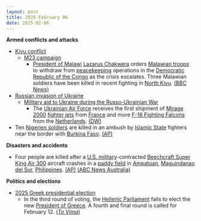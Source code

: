 ```yaml
---
layout: post
title: 2025 February 06
date: 2025-02-06
---
```



**Armed conflicts and attacks**

* [Kivu conflict](https://en.wikipedia.org/wiki/Kivu_conflict "Kivu conflict")
  + [M23 campaign](https://en.wikipedia.org/wiki/M23_campaign_%282022%E2%80%93present%29 "M23 campaign (2022–present)")
    - [President of Malawi](https://en.wikipedia.org/wiki/President_of_Malawi "President of Malawi") [Lazarus Chakwera](https://en.wikipedia.org/wiki/Lazarus_Chakwera "Lazarus Chakwera") orders [Malawian troops](https://en.wikipedia.org/wiki/Malawian_Defence_Force "Malawian Defence Force") to withdraw from [peacekeeping](https://en.wikipedia.org/wiki/Peacekeeping "Peacekeeping") operations in the [Democratic Republic of the Congo](https://en.wikipedia.org/wiki/Democratic_Republic_of_the_Congo "Democratic Republic of the Congo") as the crisis escalates. Three Malawian soldiers have been killed in recent fighting in [North Kivu](https://en.wikipedia.org/wiki/North_Kivu "North Kivu"). [(BBC News)](https://www.bbc.co.uk/news/articles/c0m1jmdr4jgo)
* [Russian invasion of Ukraine](https://en.wikipedia.org/wiki/Russian_invasion_of_Ukraine "Russian invasion of Ukraine")
  + [Military aid to Ukraine during the Russo-Ukrainian War](https://en.wikipedia.org/wiki/List_of_military_aid_to_Ukraine_during_the_Russo-Ukrainian_War "List of military aid to Ukraine during the Russo-Ukrainian War")
    - The [Ukrainian Air Force](https://en.wikipedia.org/wiki/Ukrainian_Air_Force "Ukrainian Air Force") receives the first shipment of [Mirage 2000](https://en.wikipedia.org/wiki/Dassault_Mirage_2000 "Dassault Mirage 2000") [fighter jets](https://en.wikipedia.org/wiki/Fighter_jet "Fighter jet") from [France](https://en.wikipedia.org/wiki/France "France") and more [F-16 Fighting Falcons](https://en.wikipedia.org/wiki/General_Dynamics_F-16_Fighting_Falcon "General Dynamics F-16 Fighting Falcon") from the [Netherlands](https://en.wikipedia.org/wiki/Netherlands "Netherlands"). [(DW)](https://www.dw.com/en/ukraine-receives-french-and-dutch-fighter-jets/a-71530786)
* Ten [Nigerien soldiers](https://en.wikipedia.org/wiki/Niger_Armed_Forces "Niger Armed Forces") are killed in an ambush by [Islamic State](https://en.wikipedia.org/wiki/Islamic_State_%E2%80%93_Sahel_Province "Islamic State – Sahel Province") fighters near the border with [Burkina Faso](https://en.wikipedia.org/wiki/Burkina_Faso "Burkina Faso"). [(AP)](https://apnews.com/article/niger-ambush-sahel-violence-army-islamic-state-1dcbbf12ac1eafb6af0be5063f673696)

**Disasters and accidents**

* Four people are killed after a [U.S. military](https://en.wikipedia.org/wiki/United_States_Armed_Forces "United States Armed Forces")-contracted [Beechcraft Super King Air 300](https://en.wikipedia.org/wiki/Beechcraft_Super_King_Air_300 "Beechcraft Super King Air 300") aircraft crashes in a [paddy field](https://en.wikipedia.org/wiki/Paddy_field "Paddy field") in [Ampatuan](https://en.wikipedia.org/wiki/Ampatuan%2C_Maguindanao_del_Sur "Ampatuan, Maguindanao del Sur"), [Maguindanao del Sur](https://en.wikipedia.org/wiki/Maguindanao_del_Sur "Maguindanao del Sur"), [Philippines](https://en.wikipedia.org/wiki/Philippines "Philippines"). [(AP)](https://apnews.com/article/philippines-plane-crash-us-military-24ff90663ffec8033361d26fb9ac17db) [(ABC News Australia)](https://www.abc.net.au/news/2025-02-07/us-contracted-light-plane-crash-kills-four-in-philippines/104907506)

**Politics and elections**

* [2025 Greek presidential election](https://en.wikipedia.org/wiki/2025_Greek_presidential_election "2025 Greek presidential election")
  + In the third round of voting, the [Hellenic Parliament](https://en.wikipedia.org/wiki/Hellenic_Parliament "Hellenic Parliament") fails to elect the new [President of Greece](https://en.wikipedia.org/wiki/President_of_Greece "President of Greece"). A fourth and final round is called for February 12. [(*To Vima*)](https://www.tovima.com/uncategorized/tasoulas-falls-short-again-final-presidential-vote-set-for-february-12/)
